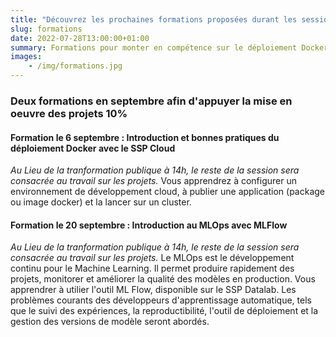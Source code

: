 ```yaml
---
title: "Découvrez les prochaines formations proposées durant les sessions de travail"
slug: formations
date: 2022-07-28T13:00:00+01:00
summary: Formations pour monter en compétence sur le déploiement Docker et le MLOps
images: 
    - /img/formations.jpg
---
```


### Deux formations en septembre afin d'appuyer la mise en oeuvre des projets 10%

#### Formation le 6 septembre : Introduction et bonnes pratiques du déploiement Docker avec le SSP Cloud
*Au Lieu de la tranformation publique à 14h, le reste de la session sera consacrée au travail sur les projets.*
Vous apprendrez à configurer un environnement de développement cloud, à publier une application (package ou image docker) et la lancer sur un cluster.

#### Formation le 20 septembre : Introduction au MLOps avec MLFlow
*Au Lieu de la tranformation publique à 14h, le reste de la session sera consacrée au travail sur les projets.*
Le MLOps est le développement continu pour le Machine Learning. Il permet produire rapidement des projets, monitorer et améliorer la qualité des modèles en production.
Vous apprendrer à utilier l'outil ML Flow, disponible sur le SSP Datalab. Les problèmes courants des développeurs d'apprentissage automatique, tels que le suivi des expériences, la reproductibilité, l'outil de déploiement et la gestion des versions de modèle seront abordés. 
